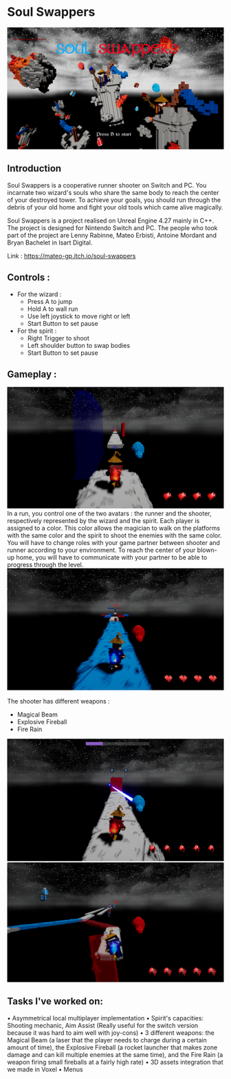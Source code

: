 <h1> Soul Swappers </h1>
<img src = "Images/MainMenu.png">
<h2><b>Introduction </b></h2>
Soul Swappers is a cooperative runner shooter on Switch and PC. You incarnate two wizard's souls who share the same body to reach the center of your destroyed tower. To achieve your goals, you should run through the debris of your old home and fight your old tools which came alive magically.

Soul Swappers is a project realised on Unreal Engine 4.27 mainly in C++. The project is designed for Nintendo Switch and PC. The people who took part of the project are Lenny Rabinne, Mateo Erbisti, Antoine Mordant and Bryan Bachelet in Isart Digital.

Link : https://mateo-gp.itch.io/soul-swappers

<h2><b> Controls :</b></h2>
<ul>
<li> For the wizard :
    <ul> 
    <li> Press A to jump
    <li> Hold A to wall run
    <li> Use left joystick to move right or left
    <li> Start Button to set pause
    </ul>
<li> For the spirit :
    <ul>
        <li> Right Trigger to shoot
        <li> Left shoulder button to swap bodies
        <li> Start Button to set pause
    </ul>
</ul>


<h2><b> Gameplay :</b> </h2>
<img src = "Images/ScreenPlay1.png">
In a run, you control one of the two avatars : the runner and the shooter, respectively represented by the wizard and the spirit. Each player is assigned to a color. This color allows the magician to walk on the platforms with the same color and the spirit to shoot the enemies with the same color. You will have to change roles with your game partner between shooter and runner according to your environment. To reach the center of your blown-up home, you will have to communicate with your partner to be able to progress through the level.
<img src = "Images/BluePlayerScreen.png">

The shooter has different weapons : 
<ul>
<li> Magical Beam
<li> Explosive Fireball
<li> Fire Rain
</ul>

<img src = "Images/laserBlue.png">
<img src = "Images/SwapScreen.png">

<h2><b> Tasks I've worked on: </b> </h2>
• Asymmetrical local multiplayer implementation
• Spirit's capacities: Shooting mechanic, Aim Assist (Really useful for the switch version because it was hard to aim well with joy-cons)
• 3 different weapons: the Magical Beam (a laser that the player needs to charge during a certain amount of time), the Explosive Fireball (a rocket launcher that makes zone damage and can kill multiple enemies at the same time), and the Fire Rain (a weapon firing small fireballs at a fairly high rate)
• 3D assets integration that we made in Voxel
• Menus
